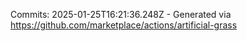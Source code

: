 Commits: 2025-01-25T16:21:36.248Z - Generated via https://github.com/marketplace/actions/artificial-grass
<br>
